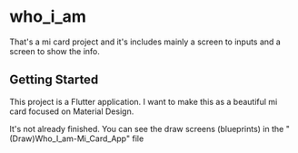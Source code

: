 # who_i_am

That's a mi card project and it's includes mainly a screen to inputs and a screen to show the info. 

## Getting Started

This project is a Flutter application. I want to make this as a beautiful mi card focused on Material Design.

It's not already finished. You can see the draw screens (blueprints) in the "(Draw)Who_I_am-Mi_Card_App" file
